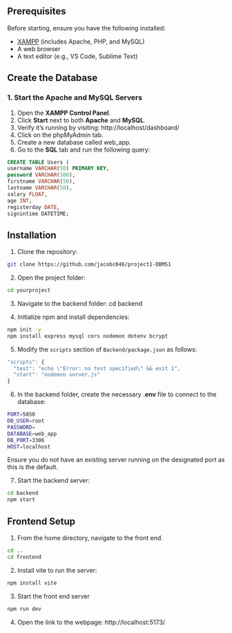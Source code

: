 ## Prerequisites 

Before starting, ensure you have the following installed:

- [XAMPP](https://www.apachefriends.org/) (includes Apache, PHP, and MySQL)
- A web browser
- A text editor (e.g., VS Code, Sublime Text)

## Create the Database

### 1. Start the Apache and MySQL Servers
1. Open the **XAMPP Control Panel**.
2. Click **Start** next to both **Apache** and **MySQL**.
3. Verify it’s running by visiting: http://localhost/dashboard/
4. Click on the phpMyAdmin tab.
5. Create a new database called web_app.
6. Go to the **SQL** tab and run the following query:
```SQL
CREATE TABLE Users (
username VARCHAR(50) PRIMARY KEY,
password VARCHAR(100),
firstname VARCHAR(50),
lastname VARCHAR(50),
salary FLOAT,
age INT,
registerday DATE,
signintime DATETIME;
```

## Installation

1. Clone the repository:
```bash
git clone https://github.com/jacobc046/project1-DBMS1
```

2. Open the project folder:
```bash 
cd yourproject
```

3. Navigate to the backend folder: cd backend

4. Initialize npm and install dependencies:
```bash 
npm init -y
npm install express mysql cors nodemon dotenv bcrypt
```

5. Modify the `scripts` section of `Backend/package.json` as follows:
```javascript 
"scripts": {
  "test": "echo \"Error: no test specified\" && exit 1",
  "start": "nodemon server.js"
}
```

6. In the backend folder, create the necessary **.env** file to connect to the database:
```bash
PORT=5050
DB_USER=root
PASSWORD=
DATABASE=web_app
DB_PORT=3306
HOST=localhost
```
Ensure you do not have an existing server running on the designated port as this is the default.

7. Start the backend server:
``` bash 
cd backend
npm start
```

## Frontend Setup

1. From the home directory, navigate to the front end.
```bash
cd ..
cd frontend
```

2. Install vite to run the server:
```bash
npm install vite
```

3. Start the front end server
```bash
npm run dev
```

4. Open the link to the webpage: http://localhost:5173/
